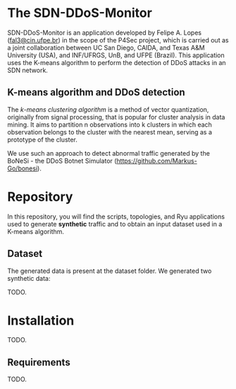 # The SDN-DDoS-Monitor

SDN-DDoS-Monitor is an application developed by Felipe A. Lopes (fal3@cin.ufpe.br) in the scope of the P4Sec project, which is carried out as a joint collaboration between UC San Diego, CAIDA, and Texas A&M University (USA), and INF/UFRGS, UnB, and UFPE (Brazil). This application uses the K-means algorithm to perform the detection of DDoS attacks in an SDN network.

## K-means algorithm and DDoS detection

The _k_-_means clustering algorithm_ is a method of vector quantization, originally from signal processing, that is popular for cluster analysis in data mining. It aims to partition n observations into k clusters in which each observation belongs to the cluster with the nearest mean, serving as a prototype of the cluster.

We use such an approach to detect abnormal traffic generated by the BoNeSi - the DDoS Botnet Simulator (https://github.com/Markus-Go/bonesi).

# Repository

In this repository, you will find the scripts, topologies, and Ryu applications used to generate **synthetic** traffic and to obtain an input dataset used in a K-means algorithm.

## Dataset
The generated data is present at the dataset folder. We generated two synthetic data:

TODO.

# Installation
TODO.

## Requirements
TODO.
